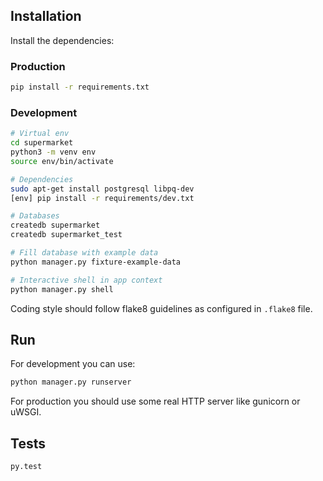 ## Installation

Install the dependencies:

### Production

```bash
pip install -r requirements.txt
```

### Development

```bash
# Virtual env
cd supermarket
python3 -m venv env
source env/bin/activate

# Dependencies
sudo apt-get install postgresql libpq-dev
[env] pip install -r requirements/dev.txt

# Databases
createdb supermarket
createdb supermarket_test

# Fill database with example data
python manager.py fixture-example-data

# Interactive shell in app context
python manager.py shell
```

Coding style should follow flake8 guidelines as configured in `.flake8` file.

## Run

For development you can use:

```bash
python manager.py runserver
```

For production you should use some real HTTP server like gunicorn or uWSGI.

## Tests

```bash
py.test
```
